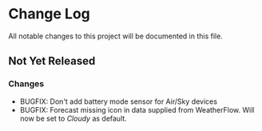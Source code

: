 # Change Log

All notable changes to this project will be documented in this file.

## Not Yet Released

### Changes

- BUGFIX: Don't add battery mode sensor for Air/Sky devices
- BUGFIX: Forecast missing icon in data supplied from WeatherFlow. Will now be set to *Cloudy* as default.
